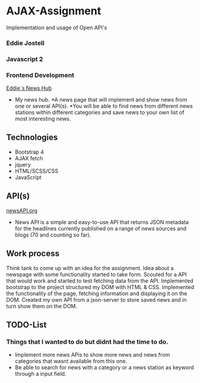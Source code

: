 # AJAX-Assignment
Implementation and usage of Open API's



### Eddie Jostell
### Javascript 2
### Frontend Development

[Eddie`s News Hub](https://eddiejostell.github.io/news/index.html "Eddie´s News Hub")

> 
* My news hub.
*A news page that will implement and show news from one or several API(s).
*You will be able to find news from different news stations within different categories and save news to your own list of most interesting news.
> 

>
## Technologies
* Bootstrap 4
* AJAX fetch
* jquery
* HTML/SCSS/CSS
* JavaScript
>

>
## API(s)
[newsAPI.org](https://www.newsAPI.org "newsAPI Homepage")
* News API is a simple and easy-to-use API that returns JSON metadata for the headlines currently published on a range of news sources and blogs (70 and counting so far).
>

>
## Work process
Think tank to come up with an idea for the assignment.
Idea about a newspage with some functionality started to take form.
Scouted for a API that would work and started to test fetching data from the API.
Implemented bootstrap to the project structured my DOM with HTML & CSS.
Implemented the functionality of the page, fetching information and displaying it on the DOM.
Created my own API from a json-server to store saved news and in turn show them on the DOM.
>

>
## TODO-List
### Things that I wanted to do but didnt had the time to do.
* Implement more news APis to show more news and news from categories that wasnt available from this one.
* Be able to search for news with a category or a news station as keyword through a input field.
>
